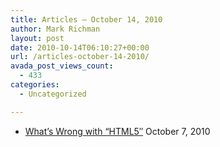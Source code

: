```yaml
---
title: Articles – October 14, 2010
author: Mark Richman
layout: post
date: 2010-10-14T06:10:27+00:00
url: /articles-october-14-2010/
avada_post_views_count:
  - 433
categories:
  - Uncategorized

---
```

  * [What’s Wrong with “HTML5″][1]
October 7, 2010 </ul>

 [1]: http://feedproxy.google.com/~r/KatzGotYourTongue/~3/k-uZ0XV6T7c/